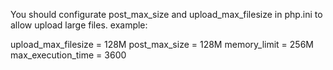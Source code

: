 
You should configurate post_max_size and upload_max_filesize in php.ini to allow upload large files.
example:

upload_max_filesize = 128M
post_max_size = 128M
memory_limit = 256M
max_execution_time = 3600

